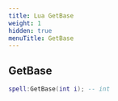 ```yaml
---
title: Lua GetBase
weight: 1
hidden: true
menuTitle: GetBase
---
```

## GetBase
```lua
spell:GetBase(int i); -- int
```